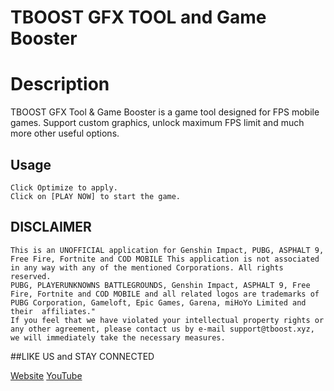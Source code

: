 # TBOOST GFX TOOL and Game Booster
# Description

TBOOST  GFX Tool & Game Booster is a game tool designed for FPS mobile games. Support custom graphics, unlock maximum FPS limit and much more other useful options.

## Usage

```
Click Optimize to apply.
Click on [PLAY NOW] to start the game.
```

## DISCLAIMER
```
This is an UNOFFICIAL application for Genshin Impact, PUBG, ASPHALT 9, Free Fire, Fortnite and COD MOBILE This application is not associated in any way with any of the mentioned Corporations. All rights reserved.
PUBG, PLAYERUNKNOWNS BATTLEGROUNDS, Genshin Impact, ASPHALT 9, Free Fire, Fortnite and COD MOBILE and all related logos are trademarks of PUBG Corporation, Gameloft, Epic Games, Garena, miHoYo Limited and their  affiliates."
If you feel that we have violated your intellectual property rights or any other agreement, please contact us by e-mail support@tboost.xyz, we will immediately take the necessary measures.
```

##LIKE US and STAY CONNECTED

[Website](https://www.tboost.xyz)
[YouTube](https://www.youtube.com/channel/UCW316YA08yLLJUGeA3vN0mw/)
